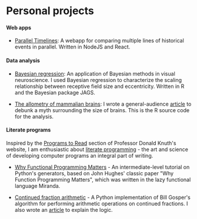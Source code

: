 # Personal projects
#### Web apps

- [Parallel Timelines](https://gitlab.com/hsinhaoyu/timelinedb): A webapp for comparing multiple lines of historical events in parallel. Written in NodeJS and React.

#### Data analysis

- [Bayesian regression]((https://github.com/hsinhaoyu/bayesian-rf)): An application of Bayesian methods in visual neuroscience. I used Bayesian regression to characterize the scaling relationship between receptive field size and eccentricity. Written in R and the Bayesian package JAGS.

- [The allometry of mammalian brains](https://github.com/hsinhaoyu/koala_brain_analysis): I wrote a general-audience [article](https://www.hhyu.org/posts/koala/) to debunk a myth surrounding the size of brains. This is the R source code for the analysis.


#### Literate programs
Inspired by the [Programs to Read](https://www-cs-faculty.stanford.edu/~knuth/programs.html) section of Professor Donald Knuth's website, I am enthusiastic about [literate programming](https://en.wikipedia.org/wiki/Literate_programming) - the art and science of developing computer programs an integral part of writing.

- [Why Functional Programming Matters](https://github.com/hsinhaoyu/why_functional) - An intermediate-level tutorial on Python's generators, based on John Hughes' classic paper "Why Function Programming Matters", which was written in the lazy functional language Miranda.

- [Continued fraction arithmetic](https://github.com/hsinhaoyu/cont_frac) - A Python implementation of Bill Gosper's algorithm for performing arithmetic operations on continued fractions. I also wrote an [article](https://hsinhaoyu.github.io/cont_frac/) to explain the logic. 
